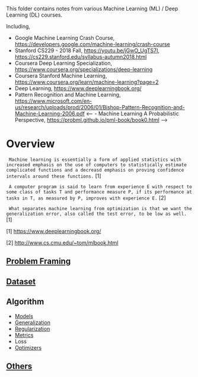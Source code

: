 This folder contains notes from various Machine Learning (ML) / Deep Learning (DL) courses.

Including,

-   Google Machine Learning Crash Course, https://developers.google.com/machine-learning/crash-course
-   Stanford CS229 - 2018 Fall, https://youtu.be/jGwO_UgTS7I, https://cs229.stanford.edu/syllabus-autumn2018.html
-   Coursera Deep Learning Specialization, https://www.coursera.org/specializations/deep-learning
-   Coursera Stanford Machine Learning, https://www.coursera.org/learn/machine-learning?page=2
-   Deep Learning, https://www.deeplearningbook.org/
-   Pattern Recognition and Machine Learning, https://www.microsoft.com/en-us/research/uploads/prod/2006/01/Bishop-Pattern-Recognition-and-Machine-Learning-2006.pdf
<-- -   Machine Learning A Probabilistic Perspective, https://probml.github.io/pml-book/book0.html -->

# Overview

` Machine learning is essentially a form of applied statistics with increased emphasis on the use of computers to statistically estimate complicated functions and a decreasd emphasis on proving confidence intervals around these functions.` [1]

` A computer program is said to learn from experience E with respect to some class of tasks T and performance measure P, if its performance at tasks in T, as measured by P, improves with experience E.` [2]

` What separates machine learning from optimization is that we want the generalization error, also called the test error, to be low as well.` [1]

[1] https://www.deeplearningbook.org/

[2] http://www.cs.cmu.edu/~tom/mlbook.html

## [Problem Framing](./Problem.md)
## [Dataset](./Data.md)
## Algorithm
-   [Models](./Models.md)
-   [Generalization](./Generalization.md)
-   [Regularization](./Regularization.md)
-   [Metrics](./Metrics.md)
-   Loss
-   [Optimizers](./Optimizers.md)
## [Others](./Others.md)

